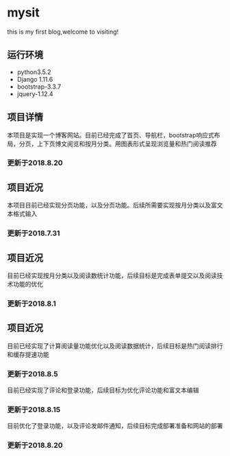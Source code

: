 # mysit
this is my first blog,welcome to visiting!
## 运行环境
+ python3.5.2
+ Django 1.11.6
+ bootstrap-3.3.7
+ jquery-1.12.4
## 项目详情
本项目是实现一个博客网站。目前已经完成了首页、导航栏，bootstrap响应式布局，分页，上下页博文阅览和按月分类。用图表形式呈现浏览量和热门阅读推荐
### 更新于2018.8.20
## 项目近况
本项目目前已经实现分页功能，以及分页功能。后续所需要实现按月分类以及富文本格式输入
### 更新于2018.7.31
## 项目近况
目前已经实现按月分类以及阅读数统计功能，后续目标是完成表单提交以及阅读技术功能的优化
### 更新于2018.8.1
## 项目近况
目前已经实现了计算阅读量功能优化以及阅读数据统计，后续目标是热门阅读排行和缓存提速功能
### 更新于2018.8.5
目前已经实现了评论和登录功能，后续目标为优化评论功能和富文本编辑
### 更新于2018.8.15
目前优化了登录功能，以及评论发邮件通知，后续目标完成部署准备和网站的部署
### 更新于2018.8.20
